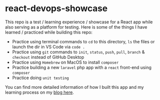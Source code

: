 react-devops-showcase
===

This repo is a test / learning experience / showcase for a React app while also serving as a platform for testing. Here is some of the things I have learned / practiced while building this repo:

* Practice using terminal commands to `cd` to this directory, `ls` the files or launch the dir in VS Code via `code .`
* Practice using `git` commands to `init`, `status`, `push`, `pull`, `branch` & `checkout` instead of GitHub Desktop
* Practice using `Homebrew` on MacOS to install `composer`
* Practice building a new `laravel` php app with a `react` front-end using `composer`
* Practice doing `unit testing`

You can find more detailed information of how I built this app and my learning process on my  [blog here](https://blog.ericturner.it/category/projects/react-devops-showcase/).